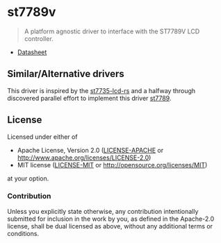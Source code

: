 # st7789v

> A platform agnostic driver to interface with the ST7789V LCD controller.

- [Datasheet]

[Datasheet]: https://wiki.pine64.org/images/5/54/ST7789V_v1.6.pdf

## Similar/Alternative drivers

This driver is inspired by the [st7735-lcd-rs] and a halfway through discovered
parallel effort to implement this driver [st7789].

[st7735-lcd-rs]: https://github.com/sajattack/st7735-lcd-rs
[st7789]: https://github.com/almindor/st7789

## License

Licensed under either of

- Apache License, Version 2.0 ([LICENSE-APACHE](LICENSE-APACHE) or
  http://www.apache.org/licenses/LICENSE-2.0)
- MIT license ([LICENSE-MIT](LICENSE-MIT) or http://opensource.org/licenses/MIT)

at your option.

### Contribution

Unless you explicitly state otherwise, any contribution intentionally submitted
for inclusion in the work by you, as defined in the Apache-2.0 license, shall be
dual licensed as above, without any additional terms or conditions.
